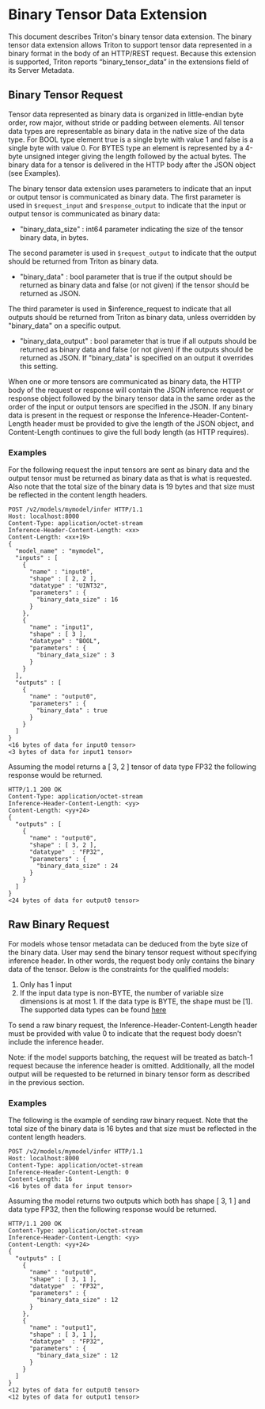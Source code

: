 <!--
# Copyright 2020-2022, NVIDIA CORPORATION & AFFILIATES. All rights reserved.
#
# Redistribution and use in source and binary forms, with or without
# modification, are permitted provided that the following conditions
# are met:
#  * Redistributions of source code must retain the above copyright
#    notice, this list of conditions and the following disclaimer.
#  * Redistributions in binary form must reproduce the above copyright
#    notice, this list of conditions and the following disclaimer in the
#    documentation and/or other materials provided with the distribution.
#  * Neither the name of NVIDIA CORPORATION nor the names of its
#    contributors may be used to endorse or promote products derived
#    from this software without specific prior written permission.
#
# THIS SOFTWARE IS PROVIDED BY THE COPYRIGHT HOLDERS ``AS IS'' AND ANY
# EXPRESS OR IMPLIED WARRANTIES, INCLUDING, BUT NOT LIMITED TO, THE
# IMPLIED WARRANTIES OF MERCHANTABILITY AND FITNESS FOR A PARTICULAR
# PURPOSE ARE DISCLAIMED.  IN NO EVENT SHALL THE COPYRIGHT OWNER OR
# CONTRIBUTORS BE LIABLE FOR ANY DIRECT, INDIRECT, INCIDENTAL, SPECIAL,
# EXEMPLARY, OR CONSEQUENTIAL DAMAGES (INCLUDING, BUT NOT LIMITED TO,
# PROCUREMENT OF SUBSTITUTE GOODS OR SERVICES; LOSS OF USE, DATA, OR
# PROFITS; OR BUSINESS INTERRUPTION) HOWEVER CAUSED AND ON ANY THEORY
# OF LIABILITY, WHETHER IN CONTRACT, STRICT LIABILITY, OR TORT
# (INCLUDING NEGLIGENCE OR OTHERWISE) ARISING IN ANY WAY OUT OF THE USE
# OF THIS SOFTWARE, EVEN IF ADVISED OF THE POSSIBILITY OF SUCH DAMAGE.
-->

# Binary Tensor Data Extension

This document describes Triton's binary tensor data extension. The
binary tensor data extension allows Triton to support tensor data
represented in a binary format in the body of an HTTP/REST
request. Because this extension is supported, Triton reports
“binary_tensor_data” in the extensions field of its Server Metadata.

## Binary Tensor Request

Tensor data represented as binary data is organized in little-endian
byte order, row major, without stride or padding between elements. All
tensor data types are representable as binary data in the native size
of the data type. For BOOL type element true is a single byte with
value 1 and false is a single byte with value 0. For BYTES type an
element is represented by a 4-byte unsigned integer giving the length
followed by the actual bytes. The binary data for a tensor is
delivered in the HTTP body after the JSON object (see Examples).

The binary tensor data extension uses parameters to indicate that an
input or output tensor is communicated as binary data. The first
parameter is used in `$request_input` and `$response_output` to indicate
that the input or output tensor is communicated as binary data:

- "binary_data_size" : int64 parameter indicating the size of the
  tensor binary data, in bytes.

The second parameter is used in `$request_output` to indicate that the
output should be returned from Triton as binary data.

- "binary_data" : bool parameter that is true if the output should be
  returned as binary data and false (or not given) if the tensor
  should be returned as JSON.

The third parameter is used in $inference_request to indicate that all
outputs should be returned from Triton as binary data, unless
overridden by "binary_data" on a specific output.

- "binary_data_output" : bool parameter that is true if all outputs
  should be returned as binary data and false (or not given) if the
  outputs should be returned as JSON. If "binary_data" is specified on
  an output it overrides this setting.

When one or more tensors are communicated as binary data, the HTTP
body of the request or response will contain the JSON inference
request or response object followed by the binary tensor data in the
same order as the order of the input or output tensors are specified
in the JSON. If any binary data is present in the request or response
the Inference-Header-Content-Length header must be provided to give
the length of the JSON object, and Content-Length continues to give
the full body length (as HTTP requires).

### Examples

For the following request the input tensors are sent as binary data
and the output tensor must be returned as binary data as that is what
is requested. Also note that the total size of the binary data is 19
bytes and that size must be reflected in the content length headers.

```
POST /v2/models/mymodel/infer HTTP/1.1
Host: localhost:8000
Content-Type: application/octet-stream
Inference-Header-Content-Length: <xx>
Content-Length: <xx+19>
{
  "model_name" : "mymodel",
  "inputs" : [
    {
      "name" : "input0",
      "shape" : [ 2, 2 ],
      "datatype" : "UINT32",
      "parameters" : {
        "binary_data_size" : 16
      }
    },
    {
      "name" : "input1",
      "shape" : [ 3 ],
      "datatype" : "BOOL",
      "parameters" : {
        "binary_data_size" : 3
      }
    }
  ],
  "outputs" : [
    {
      "name" : "output0",
      "parameters" : {
        "binary_data" : true
      }
    }
  ]
}
<16 bytes of data for input0 tensor>
<3 bytes of data for input1 tensor>
```

Assuming the model returns a [ 3, 2 ] tensor of data type FP32 the
following response would be returned.

```
HTTP/1.1 200 OK
Content-Type: application/octet-stream
Inference-Header-Content-Length: <yy>
Content-Length: <yy+24>
{
  "outputs" : [
    {
      "name" : "output0",
      "shape" : [ 3, 2 ],
      "datatype"  : "FP32",
      "parameters" : {
        "binary_data_size" : 24
      }
    }
  ]
}
<24 bytes of data for output0 tensor>
```

## Raw Binary Request

For models whose tensor metadata can be deduced from the byte size of the binary
data. User may send the binary tensor request without specifying inference
header. In other words, the request body only contains the binary data of the
tensor. Below is the constraints for the qualified models:

1. Only has 1 input
2. If the input data type is non-BYTE, the number of variable size dimensions is
at most 1. If the data type is BYTE, the shape must be [1]. The supported data
types can be found [here](https://github.com/kserve/kserve/blob/master/docs/predict-api/v2/required_api.md#tensor-data-types)

To send a raw binary request, the Inference-Header-Content-Length header must be
provided with value 0 to indicate that the request body doesn't include the
inference header.

Note: if the model supports batching, the request will be treated as batch-1
request because the inference header is omitted. Additionally, all the model
output will be requested to be returned in binary tensor form as described in
the previous section.

### Examples

The following is the example of sending raw binary request. Note that the total
size of the binary data is 16 bytes and that size must be reflected in
the content length headers.

```
POST /v2/models/mymodel/infer HTTP/1.1
Host: localhost:8000
Content-Type: application/octet-stream
Inference-Header-Content-Length: 0
Content-Length: 16
<16 bytes of data for input tensor>
```

Assuming the model returns two outputs which both has shape [ 3, 1 ] and data
type FP32, then the following response would be returned.

```
HTTP/1.1 200 OK
Content-Type: application/octet-stream
Inference-Header-Content-Length: <yy>
Content-Length: <yy+24>
{
  "outputs" : [
    {
      "name" : "output0",
      "shape" : [ 3, 1 ],
      "datatype"  : "FP32",
      "parameters" : {
        "binary_data_size" : 12
      }
    },
    {
      "name" : "output1",
      "shape" : [ 3, 1 ],
      "datatype"  : "FP32",
      "parameters" : {
        "binary_data_size" : 12
      }
    }
  ]
}
<12 bytes of data for output0 tensor>
<12 bytes of data for output1 tensor>
```